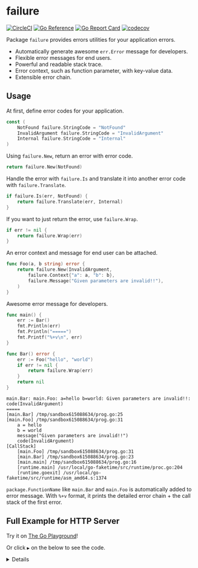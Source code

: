 # failure

[![CircleCI](https://circleci.com/gh/morikuni/failure/tree/master.svg?style=shield)](https://circleci.com/gh/morikuni/failure/tree/master)
[![Go Reference](https://pkg.go.dev/badge/github.com/morikuni/failure.svg)](https://pkg.go.dev/github.com/morikuni/failure)
[![Go Report Card](https://goreportcard.com/badge/github.com/morikuni/failure)](https://goreportcard.com/report/github.com/morikuni/failure)
[![codecov](https://codecov.io/gh/morikuni/failure/branch/master/graph/badge.svg)](https://codecov.io/gh/morikuni/failure)

Package `failure` provides errors utilities for your application errors.

- Automatically generate awesome `err.Error` message for developers.
- Flexible error messages for end users.
- Powerful and readable stack trace.
- Error context, such as function parameter, with key-value data.
- Extensible error chain.

## Usage

At first, define error codes for your application.

```go
const (
	NotFound failure.StringCode = "NotFound"
	InvalidArgument failure.StringCode = "InvalidArgument"
	Internal failure.StringCode = "Internal"
)
```

Using `failure.New`, return an error with error code.

```go
return failure.New(NotFound)
```

Handle the error with `failure.Is` and translate it into another error code with `failure.Translate`.

```go
if failure.Is(err, NotFound) {
	return failure.Translate(err, Internal)
}
```

If you want to just return the error, use `failure.Wrap`.

```go
if err != nil {
	return failure.Wrap(err)
}
```

An error context and message for end user can be attached.

```go
func Foo(a, b string) error {
	return failure.New(InvalidArgument, 
		failure.Context{"a": a, "b": b},
		failure.Message("Given parameters are invalid!!"),
	)
}
```

Awesome error message for developers.

```go
func main() {
	err := Bar()
	fmt.Println(err)
	fmt.Println("=====")
	fmt.Printf("%+v\n", err)
}

func Bar() error {
	err := Foo("hello", "world")
	if err != nil {
		return failure.Wrap(err)
	}
	return nil
}
```

```
main.Bar: main.Foo: a=hello b=world: Given parameters are invalid!!: code(InvalidArgument)
=====
[main.Bar] /tmp/sandbox615088634/prog.go:25
[main.Foo] /tmp/sandbox615088634/prog.go:31
    a = hello
    b = world
    message("Given parameters are invalid!!")
    code(InvalidArgument)
[CallStack]
    [main.Foo] /tmp/sandbox615088634/prog.go:31
    [main.Bar] /tmp/sandbox615088634/prog.go:23
    [main.main] /tmp/sandbox615088634/prog.go:16
    [runtime.main] /usr/local/go-faketime/src/runtime/proc.go:204
    [runtime.goexit] /usr/local/go-faketime/src/runtime/asm_amd64.s:1374
```

`package.FunctionName` like `main.Bar` and `main.Foo` is automatically added to error message.
With `%+v` format, it prints the detailed error chain + the call stack of the first error.

## Full Example for HTTP Server

Try it on [The Go Playground](https://play.golang.org/p/Pmgm7-7J1_c)!

Or click `▶` on the below to see the code.

<details>
	
```go
package main

import (
	"fmt"
	"io"
	"net/http"
	"net/http/httptest"
	"net/http/httputil"

	"github.com/morikuni/failure"
)

// error codes for your application.
const (
	NotFound  failure.StringCode = "NotFound"
	Forbidden failure.StringCode = "Forbidden"
)

func GetACL(projectID, userID string) (acl interface{}, e error) {
	notFound := true
	if notFound {
		return nil, failure.New(NotFound,
			failure.Context{"project_id": projectID, "user_id": userID},
		)
	}
	return nil, failure.Unexpected("unexpected error")
}

func GetProject(projectID, userID string) (project interface{}, e error) {
	_, err := GetACL(projectID, userID)
	if err != nil {
		if failure.Is(err, NotFound) {
			return nil, failure.Translate(err, Forbidden,
				failure.Message("no acl exists"),
				failure.Context{"additional_info": "hello"},
			)
		}
		return nil, failure.Wrap(err)
	}
	return nil, nil
}

func Handler(w http.ResponseWriter, r *http.Request) {
	_, err := GetProject(r.FormValue("project_id"), r.FormValue("user_id"))
	if err != nil {
		HandleError(w, err)
		return
	}
}

func getHTTPStatus(err error) int {
	c, ok := failure.CodeOf(err)
	if !ok {
		return http.StatusInternalServerError
	}
	switch c {
	case NotFound:
		return http.StatusNotFound
	case Forbidden:
		return http.StatusForbidden
	default:
		return http.StatusInternalServerError
	}
}

func getMessage(err error) string {
	msg, ok := failure.MessageOf(err)
	if ok {
		return msg
	}
	return "Error"
}

func HandleError(w http.ResponseWriter, err error) {
	w.WriteHeader(getHTTPStatus(err))
	io.WriteString(w, getMessage(err))

	fmt.Println("============ Error ============")
	fmt.Printf("Error = %v\n", err)

	code, _ := failure.CodeOf(err)
	fmt.Printf("Code = %v\n", code)

	msg, _ := failure.MessageOf(err)
	fmt.Printf("Message = %v\n", msg)

	cs, _ := failure.CallStackOf(err)
	fmt.Printf("CallStack = %v\n", cs)

	fmt.Printf("Cause = %v\n", failure.CauseOf(err))

	fmt.Println()
	fmt.Println("============ Detail ============")
	fmt.Printf("%+v\n", err)
	// [main.GetProject] /go/src/github.com/morikuni/failure/example/main.go:36
	//     message("no acl exists")
	//     additional_info = hello
	//     code(Forbidden)
	// [main.GetACL] /go/src/github.com/morikuni/failure/example/main.go:21
	//     project_id = 123
	//     user_id = 456
	//     code(NotFound)
	// [CallStack]
	//     [main.GetACL] /go/src/github.com/morikuni/failure/example/main.go:21
	//     [main.GetProject] /go/src/github.com/morikuni/failure/example/main.go:33
	//     [main.Handler] /go/src/github.com/morikuni/failure/example/main.go:47
	//     [http.HandlerFunc.ServeHTTP] /usr/local/go/src/net/http/server.go:1964
	//     [http.(*ServeMux).ServeHTTP] /usr/local/go/src/net/http/server.go:2361
	//     [http.serverHandler.ServeHTTP] /usr/local/go/src/net/http/server.go:2741
	//     [http.(*conn).serve] /usr/local/go/src/net/http/server.go:1847
	//     [runtime.goexit] /usr/local/go/src/runtime/asm_amd64.s:1333
}

func main() {
	req := httptest.NewRequest(http.MethodGet, "/?project_id=aaa&user_id=111", nil)
	rec := httptest.NewRecorder()
	Handler(rec, req)

	res, _ := httputil.DumpResponse(rec.Result(), true)
	fmt.Println("============ Dump ============")
	fmt.Println(string(res))
}
```

</details>
